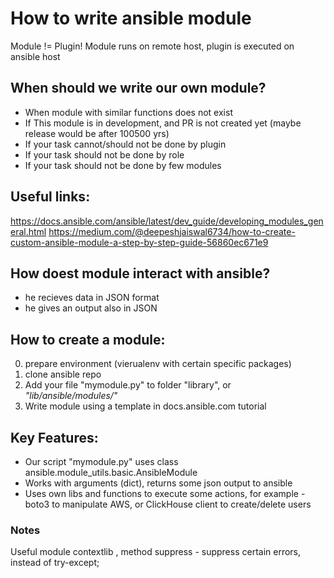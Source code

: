 # How to write ansible module

Module != Plugin!
Module runs on remote host, plugin is executed on ansible host

## When should we write our own module?
- When module with similar functions does not exist
- If This module is in development, and PR is not created yet (maybe release would be after 100500 yrs)
- If your task cannot/should not be done by plugin
- If your task should not be done by role
- If your task should not be done by few modules

## Useful links:
https://docs.ansible.com/ansible/latest/dev_guide/developing_modules_general.html
https://medium.com/@deepeshjaiswal6734/how-to-create-custom-ansible-module-a-step-by-step-guide-56860ec671e9

## How doest module interact with ansible?
 - he recieves data in JSON format
 - he gives an output also in JSON 

## How to create a module:
0. prepare environment (vierualenv with certain specific packages)
1. clone ansible repo
2. Add your file "mymodule.py" to folder "library", or _"lib/ansible/modules/"_
3. Write module using a template in docs.ansible.com tutorial

## Key Features:
  - Our script "mymodule.py" uses class ansible.module_utils.basic.AnsibleModule
  - Works with arguments (dict), returns some json output to ansible
  - Uses own libs and functions to execute some actions, for example - boto3 to manipulate AWS, or ClickHouse client to create/delete users

### Notes
Useful module 
contextlib , method suppress - suppress certain errors, instead of try-except;

